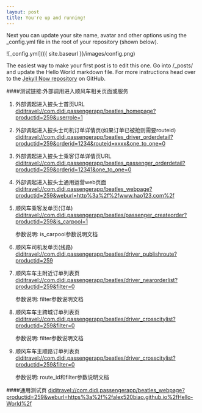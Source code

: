 ```yaml
---
layout: post
title: You're up and running!
---
```


Next you can update your site name, avatar and other options using the _config.yml file in the root of your repository (shown below).

![_config.yml]({{ site.baseurl }}/images/config.png)

The easiest way to make your first post is to edit this one. Go into /_posts/ and update the Hello World markdown file. For more instructions head over to the [Jekyll Now repository](https://github.com/barryclark/jekyll-now) on GitHub.

####测试链接:外部调用进入顺风车相关页面或服务
1. 外部调起进入披头士首页URL 
[diditravel://com.didi.passengerapp/beatles_homepage?productid=259&userrole=1](diditravel://com.didi.passengerapp/beatles_homepage?productid=259&userrole=1)
2. 外部调起进入披头士司机订单详情页(如果订单已被抢则需要routeid) 
[diditravel://com.didi.passengerapp/beatles_driver_orderdetail?productid=259&orderid=1234&routeid=xxxx&one_to_one=0](diditravel://com.didi.passengerapp/beatles_driver_orderdetail?productid=259&orderid=1234&routeid=xxxx&one_to_one=0)
3. 外部调起进入披头士乘客订单详情页URL 
[diditravel://com.didi.passengerapp/beatles_passenger_orderdetail?productid=259&orderid=12341&one_to_one=0](diditravel://com.didi.passengerapp/beatles_passenger_orderdetail?productid=259&orderid=12341&one_to_one=0)
4. 外部调起进入披头士通用运营web页面
[diditravel://com.didi.passengerapp/beatles_webpage?productid=259&weburl=http%3a%2f%2fwww.hao123.com%2f](diditravel://com.didi.passengerapp/beatles_webpage?productid=259&weburl=http%3a%2f%2fwww.hao123.com%2f)   

5. 顺风车乘客发单页(订单)
[diditravel://com.didi.passengerapp/beatles/passenger_createorder?productid=259&is_carpool=1](diditravel://com.didi.passengerapp/beatles/passenger_createorder?productid=259&is_carpool=1)

	参数说明: is_carpool参数说明文档

6. 顺风车司机发单页(线路)
[diditravel://com.didi.passengerapp/beatles/driver_publishroute?productid=259](diditravel://com.didi.passengerapp/beatles/driver_publishroute?productid=259)

7. 顺风车车主附近订单列表页
[diditravel://com.didi.passengerapp/beatles/driver_nearorderlist?productid=259&filter=0](diditravel://com.didi.passengerapp/beatles/driver_nearorderlist?productid=259&filter=0)

	参数说明: filter参数说明文档

8. 顺风车车主跨城订单列表页
[diditravel://com.didi.passengerapp/beatles/driver_crosscitylist?productid=259&filter=0](diditravel://com.didi.passengerapp/beatles/driver_crosscitylist?productid=259&filter=0)

	参数说明: filter参数说明文档

9. 顺风车车主顺路订单列表页
[diditravel://com.didi.passengerapp/beatles/driver_crosscitylist?productid=259&filter=0](diditravel://com.didi.passengerapp/beatles/driver_crosscitylist?productid=259&filter=0)

	参数说明: route_id和filter参数说明文档

####通用测试页
[diditravel://com.didi.passengerapp/beatles_webpage?productid=259&weburl=https%3a%2f%2falex520biao.github.io%2fHello-World%2f](diditravel://com.didi.passengerapp/beatles_webpage?productid=259&weburl=https%3a%2f%2falex520biao.github.io%2fHello-World%2f)